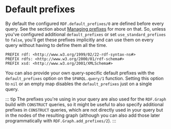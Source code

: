 # Default prefixes

By default the configured `RDF.default_prefixes/0` are defined before every query. See the section about [Managing prefixes](/../rdf-ex/serializations) for more on that. So, unless you've configured additional `default_prefixes` or set `use_standard_prefixes` to `false`, you'll get these prefixes implicitly and can use them on every query without having to define them all the time.

```sparql
PREFIX rdf: <http://www.w3.org/1999/02/22-rdf-syntax-ns#>
PREFIX rdfs: <http://www.w3.org/2000/01/rdf-schema#>
PREFIX xsd: <http://www.w3.org/2001/XMLSchema#>
```

You can also provide your own query-specific default prefixes with the `default_prefixes` option on the `SPARQL.query/1` function. Setting this option to `nil` or an empty map disables the `default_prefixes` just on a single query.

::: tip
The prefixes you're using in your query are also used for the `RDF.Graph` build with `CONSTRUCT` queries, so it might be useful to also specify additional prefixes in `CONSTRUCT` queries, which are not directly used in your query but in the nodes of the resulting graph (although you can also add those later programmatically with `RDF.Graph.add_prefixes/2`).
:::


